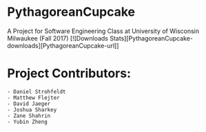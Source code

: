 # PythagoreanCupcake
A Project for Software Engineering Class at University of Wisconsin Milwaukee (Fall 2017)
[![Downloads Stats][PythagoreanCupcake-downloads][PythagoreanCupcake-url]]
# Project Contributors:
	- Daniel Strohfeldt
	- Matthew Flejter
	- David Jaeger
	- Joshua Sharkey
	- Zane Shahrin
	- Yubin Zheng
